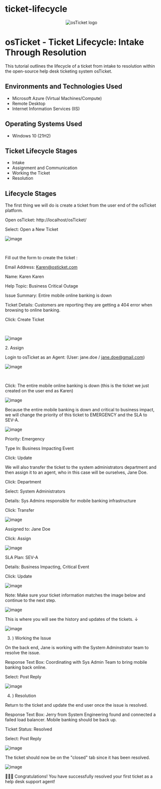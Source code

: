 # ticket-lifecycle
<p align="center">
<img src="https://i.imgur.com/Clzj7Xs.png" alt="osTicket logo"/>
</p>

<h1>osTicket - Ticket Lifecycle: Intake Through Resolution</h1>
This tutorial outlines the lifecycle of a ticket from intake to resolution within the open-source help desk ticketing system osTicket.<br />



<h2>Environments and Technologies Used</h2>

- Microsoft Azure (Virtual Machines/Compute)
- Remote Desktop
- Internet Information Services (IIS)

<h2>Operating Systems Used </h2>

- Windows 10</b> (21H2)

<h2>Ticket Lifecycle Stages</h2>

- Intake
- Assignment and Communication
- Working the Ticket
- Resolution

<h2>Lifecycle Stages</h2>

 The first thing we will do is create a ticket from the user end of the osTicket platform.

Open osTicket: http://localhost/osTicket/


Select: Open a New Ticket
<p>

  ![image](https://github.com/user-attachments/assets/87604a43-f335-4f87-a2bd-da6cfe524612)
</p>
<p>
 

</p>
<br />
</p>
<p>
  
 Fill out the form to create the ticket :

Email Address: Karen@osticket.com

Name: Karen Karen

Help Topic: Business Critical Outage

Issue Summary: Entire mobile online banking is down

Ticket Details: Customers are reporting they are getting a 404 error when browsing to online banking.

Click: Create Ticket

</p>
<br />

<p>
  
![image](https://github.com/user-attachments/assets/a3199e61-f790-4288-97e8-5d40cccce698)

  
</p>
<p>
 2. Assign

 Login to osTicket as an Agent: (User: jane.doe / jane.doe@gmail.com)

  ![image](https://github.com/user-attachments/assets/b460b88c-8c8d-4b5b-bac5-17f5ad078bd6)

<br />

Click: The entire mobile online banking is down (this is the ticket we just created on the user end as Karen)

![image](https://github.com/user-attachments/assets/48468ad5-d9a4-47bf-9655-86bc642d750c)

Because the entire mobile banking is down and critical to business impact, we will change the priority of this ticket to EMERGENCY and the SLA to SEV-A.

![image](https://github.com/user-attachments/assets/08f9d721-8be7-4af1-9258-1c1facbc85c4)

Priority: Emergency

Type In: Business Impacting Event

Click: Update


We will also transfer the ticket to the system administrators department and then assign it to an agent, who in this case will be ourselves, Jane Doe.

Click: Department

Select: System Administrators

Details: Sys Admins responsible for mobile banking infrastructure

Click: Transfer

![image](https://github.com/user-attachments/assets/856c9708-fab4-4a2f-b4f8-332ea2e26dc8)

Assigned to: Jane Doe

Click: Assign

![image](https://github.com/user-attachments/assets/7b1b59fe-4317-4728-b346-ec7f9cf9c043)


SLA Plan: SEV-A

Details: Business Impacting, Critical Event

Click: Update

![image](https://github.com/user-attachments/assets/1b83afc8-ecca-44ad-941f-a313bb902623)

Note: Make sure your ticket information matches the image below and continue to the next step.

![image](https://github.com/user-attachments/assets/744c8c23-df5f-4c79-b32a-1e3d62a302f4)


This is where you will see the history and updates of the tickets. ↓


![image](https://github.com/user-attachments/assets/4e910b67-617b-4cd5-9786-fd3a1e9bd8e0)

3. ) Working the Issue

   
On the back end, Jane is working with the System Adminstrator team to resolve the issue.

Response Text Box: Coordinating with Sys Admin Team to bring mobile banking back online.

Select: Post Reply

![image](https://github.com/user-attachments/assets/8e4acb2a-d220-4682-81c7-a472a504c2f4)


4. ) Resolution

   
Return to the ticket and update the end user once the issue is resolved.

Response Text Box: Jerry from System Engineering found and connected a failed load balancer. Mobile banking should be back up.

Ticket Status: Resolved

Select: Post Reply

![image](https://github.com/user-attachments/assets/6e8f9d99-d9cd-4525-b3d0-ee788759b970)

The ticket should now be on the "closed" tab since it has been resolved.

![image](https://github.com/user-attachments/assets/8b8baad2-be66-40f7-85e7-4861f963d9d2)

🎉🎉🎉 Congratulations! You have successfully resolved your first ticket as a help desk support agent!








